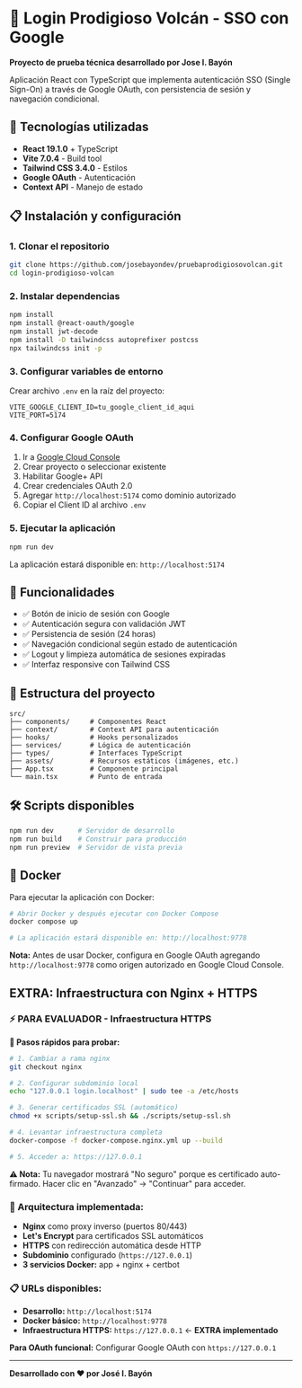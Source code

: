 # 🌋 Login Prodigioso Volcán - SSO con Google

**Proyecto de prueba técnica desarrollado por Jose I. Bayón**

Aplicación React con TypeScript que implementa autenticación SSO (Single Sign-On) a través de Google OAuth, con persistencia de sesión y navegación condicional.

## 🚀 Tecnologías utilizadas

- **React 19.1.0** + TypeScript
- **Vite 7.0.4** - Build tool
- **Tailwind CSS 3.4.0** - Estilos
- **Google OAuth** - Autenticación
- **Context API** - Manejo de estado

## 📋 Instalación y configuración

### 1. Clonar el repositorio
```bash
git clone https://github.com/josebayondev/pruebaprodigiosovolcan.git
cd login-prodigioso-volcan
```

### 2. Instalar dependencias
```bash
npm install
npm install @react-oauth/google
npm install jwt-decode
npm install -D tailwindcss autoprefixer postcss
npx tailwindcss init -p
```

### 3. Configurar variables de entorno
Crear archivo `.env` en la raíz del proyecto:
```properties
VITE_GOOGLE_CLIENT_ID=tu_google_client_id_aqui
VITE_PORT=5174
```

### 4. Configurar Google OAuth
1. Ir a [Google Cloud Console](https://console.cloud.google.com/)
2. Crear proyecto o seleccionar existente
3. Habilitar Google+ API
4. Crear credenciales OAuth 2.0
5. Agregar `http://localhost:5174` como dominio autorizado
6. Copiar el Client ID al archivo `.env`

### 5. Ejecutar la aplicación
```bash
npm run dev
```

La aplicación estará disponible en: `http://localhost:5174`

## 🎯 Funcionalidades

- ✅ Botón de inicio de sesión con Google
- ✅ Autenticación segura con validación JWT
- ✅ Persistencia de sesión (24 horas)
- ✅ Navegación condicional según estado de autenticación
- ✅ Logout y limpieza automática de sesiones expiradas
- ✅ Interfaz responsive con Tailwind CSS

## 📁 Estructura del proyecto

```
src/
├── components/     # Componentes React
├── context/        # Context API para autenticación
├── hooks/          # Hooks personalizados
├── services/       # Lógica de autenticación
├── types/          # Interfaces TypeScript
├── assets/         # Recursos estáticos (imágenes, etc.)
├── App.tsx         # Componente principal
└── main.tsx        # Punto de entrada
```

## 🛠️ Scripts disponibles

```bash
npm run dev      # Servidor de desarrollo
npm run build    # Construir para producción
npm run preview  # Servidor de vista previa
```

## 🐳 Docker

Para ejecutar la aplicación con Docker:

```bash
# Abrir Docker y después ejecutar con Docker Compose
docker compose up

# La aplicación estará disponible en: http://localhost:9778
```

**Nota:** Antes de usar Docker, configura en Google OAuth agregando `http://localhost:9778` como origen autorizado en Google Cloud Console.

## EXTRA: Infraestructura con Nginx + HTTPS

### ⚡ PARA EVALUADOR - Infraestructura HTTPS

**🚀 Pasos rápidos para probar:**

```bash
# 1. Cambiar a rama nginx
git checkout nginx

# 2. Configurar subdominio local
echo "127.0.0.1 login.localhost" | sudo tee -a /etc/hosts

# 3. Generar certificados SSL (automático)
chmod +x scripts/setup-ssl.sh && ./scripts/setup-ssl.sh

# 4. Levantar infraestructura completa
docker-compose -f docker-compose.nginx.yml up --build

# 5. Acceder a: https://127.0.0.1
```

**⚠️ Nota:** Tu navegador mostrará "No seguro" porque es certificado auto-firmado. 
Hacer clic en "Avanzado" → "Continuar" para acceder.

### 🎯 Arquitectura implementada:

- **Nginx** como proxy inverso (puertos 80/443)
- **Let's Encrypt** para certificados SSL automáticos
- **HTTPS** con redirección automática desde HTTP
- **Subdominio** configurado (`https://127.0.0.1`)
- **3 servicios Docker:** app + nginx + certbot

### 📋 URLs disponibles:

- **Desarrollo:** `http://localhost:5174`
- **Docker básico:** `http://localhost:9778` 
- **Infraestructura HTTPS:** `https://127.0.0.1` ← **EXTRA implementado**

**Para OAuth funcional:** Configurar Google OAuth con `https://127.0.0.1`

---

**Desarrollado con ❤️ por José I. Bayón**